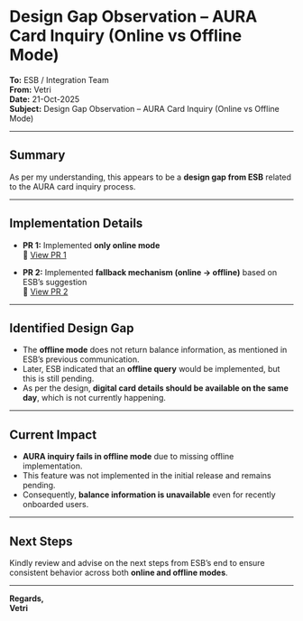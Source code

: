 # Design Gap Observation – AURA Card Inquiry (Online vs Offline Mode)

**To:** ESB / Integration Team  
**From:** Vetri  
**Date:** 21-Oct-2025  
**Subject:** Design Gap Observation – AURA Card Inquiry (Online vs Offline Mode)

---

## Summary

As per my understanding, this appears to be a **design gap from ESB** related to the AURA card inquiry process.

---

## Implementation Details

- **PR 1:** Implemented **only online mode**  
  🔗 [View PR 1](https://dev.azure.com.mcas.ms/nbkcloud/Weyay/_git/dvp-server/pullrequest/6815)

- **PR 2:** Implemented **fallback mechanism (online → offline)** based on ESB’s suggestion  
  🔗 [View PR 2](https://dev.azure.com.mcas.ms/nbkcloud/Weyay/_git/dvp-server/pullrequest/7944)

---

## Identified Design Gap

- The **offline mode** does not return balance information, as mentioned in ESB’s previous communication.  
- Later, ESB indicated that an **offline query** would be implemented, but this is still pending.  
- As per the design, **digital card details should be available on the same day**, which is not currently happening.

---

## Current Impact

- **AURA inquiry fails in offline mode** due to missing offline implementation.  
- This feature was not implemented in the initial release and remains pending.  
- Consequently, **balance information is unavailable** even for recently onboarded users.

---

## Next Steps

Kindly review and advise on the next steps from ESB’s end to ensure consistent behavior across both **online and offline modes**.

---

**Regards,**  
**Vetri**